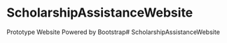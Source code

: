 # ScholarshipAssistanceWebsite

Prototype Website
Powered by Bootstrap# ScholarshipAssistanceWebsite
